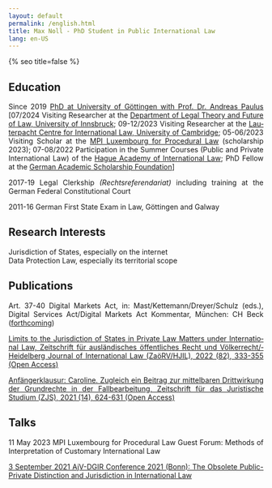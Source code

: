 ```yaml
---
layout: default
permalink: /english.html
title: Max Noll - PhD Student in Public International Law
lang: en-US
---
```

{% seo title=false %}
<style>body {text-align: justify}</style>
## Education
Since 2019 [PhD at Uni&shy;ver&shy;sity of Göt&shy;ting&shy;en with Prof. Dr. An&shy;dreas Pau&shy;lus](https://uni-goettingen.de/en/428947.html) [07/2024 Vi&shy;si&shy;ting Re&shy;search&shy;er at the [De&shy;part&shy;ment of Le&shy;gal Theory and Fu&shy;ture of Law, Uni&shy;ver&shy;sity of Inns&shy;bruck](https://www.uibk.ac.at/en/future-of-law/); 09-12/2023 Vis&shy;iting Re&shy;search&shy;er at the [Lau&shy;ter&shy;pacht Cen&shy;tre for Inter&shy;natio&shy;nal Law, Uni&shy;ver&shy;sity of Cam&shy;brid&shy;ge](https://www.lcil.cam.ac.uk/); 05-06/2023 Vi&shy;sit&shy;ing Scholar at the [MPI Luxem&shy;bourg for Pro&shy;cedu&shy;ral Law](https://www.mpi.lu/home/) (scho&shy;lar&shy;ship 2023); 07-08/2022 Par&shy;tici&shy;pat&shy;ion in the Sum&shy;mer Cour&shy;ses (Pub&shy;lic and Pri&shy;vate Inter&shy;natio&shy;nal Law) of the [Hague Aca&shy;demy of Inter&shy;natio&shy;nal Law](https://www.hagueacademy.nl/); PhD Fel&shy;low at the [Ger&shy;man Aca&shy;demic Scholar&shy;ship Foun&shy;dat&shy;ion](https://www.studienstiftung.de/en/leitbild/)]  

2017-19 Legal Clerk&shy;ship <i>(Rechtsreferendariat)</i> in&shy;clud&shy;ing trai&shy;ning at the German Fed&shy;eral Const&shy;itutio&shy;nal Court  

2011-16 German First State Exam in Law, Göt&shy;tingen and Gal&shy;way    

## Research Interests  
Juris&shy;diction of States, esp&shy;ecially on the inter&shy;net  
Data Pro&shy;tect&shy;ion Law, esp&shy;ecially its terri&shy;torial scope

## Publications
Art. 37-40 Dig&shy;ital Mar&shy;kets Act, in: Mast&shy;/Ket&shy;temann/&shy;Drey&shy;er&shy;/Schulz (eds.), Dig&shy;ital Ser&shy;vic&shy;es Act&shy;/Digi&shy;tal Mar&shy;kets Act Kom&shy;men&shy;tar, Mün&shy;chen: CH Beck ([forthcoming](https://www.beck-shop.de/mast-kettemann-dreyer-schulz-digital-services-act-digital-markets-act-dsa-dma/product/34660327))  

[Limits to the Juris&shy;diction of Sta&shy;tes in Priv&shy;ate Law Matters under Inter&shy;natio&shy;nal Law, Zeit&shy;schrift für aus&shy;län&shy;di&shy;sches öffent&shy;liches Recht und Völker&shy;recht/&shy;Heidel&shy;berg Jour&shy;nal of Inter&shy;nat&shy;ional Law (ZaöRV/&shy;HJIL), 2022 (82), 333-355 (Open Access)](https://www.nomos-elibrary.de/10.17104/0044-2348-2022-2-333/limits-to-the-jurisdiction-of-states-in-private-law-matters-under-international-law-jahrgang-82-2022-heft-2?page=1)  

[Anfänger&shy;klausur: Caroline. Zu&shy;gleich ein Bei&shy;trag zur mit&shy;tel&shy;baren Dritt&shy;wirk&shy;ung der Grund&shy;rech&shy;te in der Fall&shy;bear&shy;beit&shy;ung, Zeit&shy;schrift für das Jurist&shy;ische Studium (ZJS), 2021 (14), 624-631 (Open Access)](http://www.zjs-online.com/dat/artikel/2021_5_1551.pdf)
## Talks
11 May 2023 MPI Luxembourg for Procedural Law Guest Forum: Methods of Interpretation of Customary International Law  

[3 September 2021 AjV-DGIR Conference 2021 (Bonn): The Obsolete Public-Private Distinction and Jurisdiction in International Law](https://www.jura.uni-bonn.de/fileadmin/Fachbereich_Rechtswissenschaft/Einrichtungen/Institute/Voelkerrecht/AjV_Tagung_2021/AjV-DGIR_Conference_2021_Programme_short.pdf)
